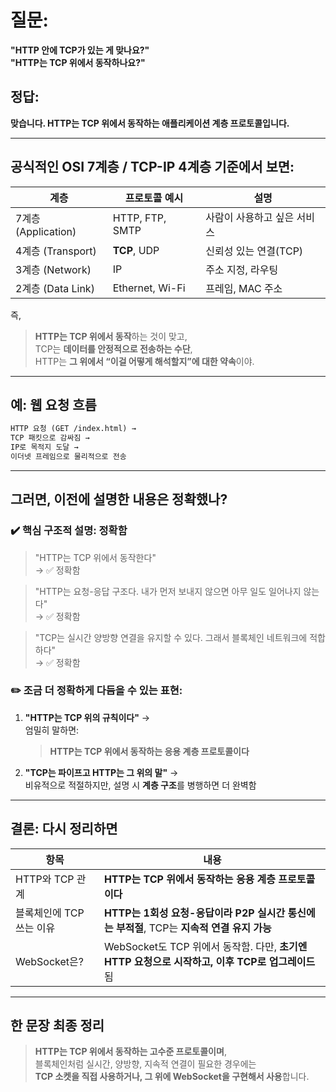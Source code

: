 # 질문:

**"HTTP 안에 TCP가 있는 게 맞나요?"**  
**"HTTP는 TCP 위에서 동작하나요?"**

## 정답:

**맞습니다. HTTP는 TCP 위에서 동작하는 애플리케이션 계층 프로토콜입니다.**

---

## 공식적인 OSI 7계층 / TCP-IP 4계층 기준에서 보면:

| 계층                | 프로토콜 예시   | 설명                        |
| ------------------- | --------------- | --------------------------- |
| 7계층 (Application) | HTTP, FTP, SMTP | 사람이 사용하고 싶은 서비스 |
| 4계층 (Transport)   | **TCP**, UDP    | 신뢰성 있는 연결(TCP)       |
| 3계층 (Network)     | IP              | 주소 지정, 라우팅           |
| 2계층 (Data Link)   | Ethernet, Wi-Fi | 프레임, MAC 주소            |

즉,

> **HTTP는 TCP 위에서 동작**하는 것이 맞고,  
> TCP는 **데이터를 안정적으로 전송하는 수단**,  
> HTTP는 **그 위에서 “이걸 어떻게 해석할지”에 대한 약속**이야.

---

## 예: 웹 요청 흐름

```txt
HTTP 요청 (GET /index.html) →
TCP 패킷으로 감싸짐 →
IP로 목적지 도달 →
이더넷 프레임으로 물리적으로 전송
```

---

## 그러면, 이전에 설명한 내용은 정확했나?

### ✔️ 핵심 구조적 설명: **정확함**

> "HTTP는 TCP 위에서 동작한다"  
> → ✅ 정확함

> "HTTP는 요청-응답 구조다. 내가 먼저 보내지 않으면 아무 일도 일어나지 않는다"  
> → ✅ 정확함

> "TCP는 실시간 양방향 연결을 유지할 수 있다. 그래서 블록체인 네트워크에 적합하다"  
> → ✅ 정확함

### ✏️ 조금 더 정확하게 다듬을 수 있는 표현:

1. **"HTTP는 TCP 위의 규칙이다"** →  
   엄밀히 말하면:

   > **HTTP는 TCP 위에서 동작하는 응용 계층 프로토콜이다**

2. **"TCP는 파이프고 HTTP는 그 위의 말"** →  
   비유적으로 적절하지만, 설명 시 **계층 구조**를 병행하면 더 완벽함

---

## 결론: 다시 정리하면

| 항목                     | 내용                                                                                            |
| ------------------------ | ----------------------------------------------------------------------------------------------- |
| HTTP와 TCP 관계          | **HTTP는 TCP 위에서 동작하는 응용 계층 프로토콜이다**                                           |
| 블록체인에 TCP 쓰는 이유 | **HTTP는 1회성 요청-응답이라 P2P 실시간 통신에는 부적절**, TCP는 **지속적 연결 유지 가능**      |
| WebSocket은?             | WebSocket도 TCP 위에서 동작함. 다만, **초기엔 HTTP 요청으로 시작하고, 이후 TCP로 업그레이드**됨 |

---

## 한 문장 최종 정리

> **HTTP는 TCP 위에서 동작하는 고수준 프로토콜이며**,  
> 블록체인처럼 실시간, 양방향, 지속적 연결이 필요한 경우에는  
> **TCP 소켓을 직접 사용하거나, 그 위에 WebSocket을 구현해서 사용**합니다.
